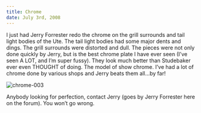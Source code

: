 ```yaml
---
title: Chrome
date: July 3rd, 2008
---
```


I just had Jerry Forrester redo the chrome on the grill surrounds and tail light bodies of the Ute. The tail light bodies had some major dents and dings. The grill surrounds were distorted and dull. The pieces were not only done quickly by Jerry, but is the best chrome plate I have ever seen (I’ve seen A LOT, and I’m super fussy). They look much better than Studebaker ever even THOUGHT of doing. The model of show chrome. I’ve had a lot of chrome done by various shops and Jerry beats them all…by far!

![](http://www.studeute.com/wp-content/uploads/2008/12/chrome-003.jpg "chrome-003")

Anybody looking for perfection, contact Jerry (goes by Jerry Forrester here on the forum). You won’t go wrong.
